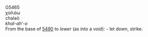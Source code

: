 G5465  
χαλάω  
chalaō  
*khal-ah‘-o*  
From the base of [5490](g5490) to *lower* (as into a *void*): - let
down, strike.  
